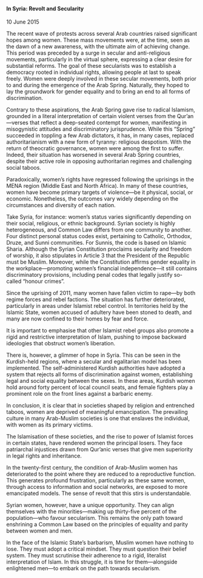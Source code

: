<h4>In Syria: Revolt and Secularity</h4>


10 June 2015


The recent wave of protests across several Arab countries raised significant hopes among women. These mass movements were, at the time, seen as the dawn of a new awareness, with the ultimate aim of achieving change. This period was preceded by a surge in secular and anti-religious movements, particularly in the virtual sphere, expressing a clear desire for substantial reforms. The goal of these secularists was to establish a democracy rooted in individual rights, allowing people at last to speak freely. Women were deeply involved in these secular movements, both prior to and during the emergence of the Arab Spring. Naturally, they hoped to lay the groundwork for gender equality and to bring an end to all forms of discrimination.

Contrary to these aspirations, the Arab Spring gave rise to radical Islamism, grounded in a literal interpretation of certain violent verses from the Qur’an—verses that reflect a deep-seated contempt for women, manifesting in misogynistic attitudes and discriminatory jurisprudence. While this “Spring” succeeded in toppling a few Arab dictators, it has, in many cases, replaced authoritarianism with a new form of tyranny: religious despotism. With the return of theocratic governance, women were among the first to suffer. Indeed, their situation has worsened in several Arab Spring countries, despite their active role in opposing authoritarian regimes and challenging social taboos.

Paradoxically, women’s rights have regressed following the uprisings in the MENA region (Middle East and North Africa). In many of these countries, women have become primary targets of violence—be it physical, social, or economic. Nonetheless, the outcomes vary widely depending on the circumstances and diversity of each nation.

Take Syria, for instance: women’s status varies significantly depending on their social, religious, or ethnic background. Syrian society is highly heterogeneous, and Common Law differs from one community to another. Four distinct personal status codes exist, pertaining to Catholic, Orthodox, Druze, and Sunni communities. For Sunnis, the code is based on Islamic Sharia. Although the Syrian Constitution proclaims secularity and freedom of worship, it also stipulates in Article 3 that the President of the Republic must be Muslim. Moreover, while the Constitution affirms gender equality in the workplace—promoting women’s financial independence—it still contains discriminatory provisions, including penal codes that legally justify so-called “honour crimes”.

Since the uprising of 2011, many women have fallen victim to rape—by both regime forces and rebel factions. The situation has further deteriorated, particularly in areas under Islamist rebel control. In territories held by the Islamic State, women accused of adultery have been stoned to death, and many are now confined to their homes by fear and force.

It is important to emphasise that other Islamist rebel groups also promote a rigid and restrictive interpretation of Islam, pushing to impose backward ideologies that obstruct women’s liberation.

There is, however, a glimmer of hope in Syria. This can be seen in the Kurdish-held regions, where a secular and egalitarian model has been implemented. The self-administered Kurdish authorities have adopted a system that rejects all forms of discrimination against women, establishing legal and social equality between the sexes. In these areas, Kurdish women hold around forty percent of local council seats, and female fighters play a prominent role on the front lines against a barbaric enemy.

In conclusion, it is clear that in societies shaped by religion and entrenched taboos, women are deprived of meaningful emancipation. The prevailing culture in many Arab-Muslim societies is one that enslaves the individual, with women as its primary victims.

The Islamisation of these societies, and the rise to power of Islamist forces in certain states, have rendered women the principal losers. They face patriarchal injustices drawn from Qur’anic verses that give men superiority in legal rights and inheritance.

In the twenty-first century, the condition of Arab-Muslim women has deteriorated to the point where they are reduced to a reproductive function. This generates profound frustration, particularly as these same women, through access to information and social networks, are exposed to more emancipated models. The sense of revolt that this stirs is understandable.

Syrian women, however, have a unique opportunity. They can align themselves with the minorities—making up thirty-five percent of the population—who favour secularism. This remains the only path toward enshrining a Common Law based on the principles of equality and parity between women and men.

In the face of the Islamic State’s barbarism, Muslim women have nothing to lose. They must adopt a critical mindset. They must question their belief system. They must scrutinise their adherence to a rigid, literalist interpretation of Islam. In this struggle, it is time for them—alongside enlightened men—to embark on the path towards secularism.
